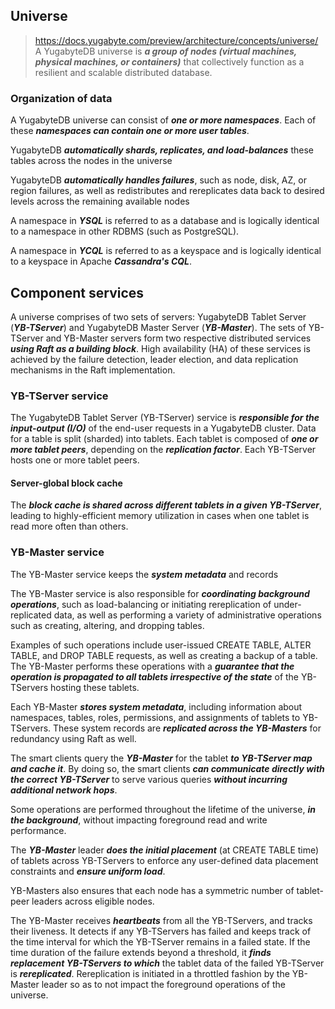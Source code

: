 ## Universe
> https://docs.yugabyte.com/preview/architecture/concepts/universe/
A YugabyteDB universe is ***a group of nodes (virtual machines, physical machines, or containers)*** that collectively function as a resilient and scalable distributed database.

### Organization of data
A YugabyteDB universe can consist of ***one or more namespaces***. Each of these ***namespaces can contain one or more user tables***.

YugabyteDB ***automatically shards, replicates, and load-balances*** these tables across the nodes in the universe

YugabyteDB **_automatically handles failures_**, such as node, disk, AZ, or region failures, as well as redistributes and rereplicates data back to desired levels across the remaining available nodes

A namespace in **_YSQL_** is referred to as a database and is logically identical to a namespace in other RDBMS (such as PostgreSQL).

A namespace in **_YCQL_** is referred to as a keyspace and is logically identical to a keyspace in Apache **_Cassandra's CQL_**.

## Component services
A universe comprises of two sets of servers: YugabyteDB Tablet Server (**_YB-TServer_**) and YugabyteDB Master Server (**_YB-Master_**). The sets of YB-TServer and YB-Master servers form two respective distributed services **_using Raft as a building block_**. High availability (HA) of these services is achieved by the failure detection, leader election, and data replication mechanisms in the Raft implementation.

### YB-TServer service
The YugabyteDB Tablet Server (YB-TServer) service is _**responsible for the input-output (I/O)**_ of the end-user requests in a YugabyteDB cluster. Data for a table is split (sharded) into tablets. Each tablet is composed of **_one or more tablet peers_**, depending on the _**replication factor**_. Each YB-TServer hosts one or more tablet peers.

#### Server-global block cache
The _**block cache is shared across different tablets in a given YB-TServer**_, leading to highly-efficient memory utilization in cases when one tablet is read more often than others.

### YB-Master service
The YB-Master service keeps the _**system metadata**_ and records

The YB-Master service is also responsible for _**coordinating background operations**_, such as load-balancing or initiating rereplication of under-replicated data, as well as performing a variety of administrative operations such as creating, altering, and dropping tables.

Examples of such operations include user-issued CREATE TABLE, ALTER TABLE, and DROP TABLE requests, as well as creating a backup of a table. The YB-Master performs these operations with a _**guarantee that the operation is propagated to all tablets irrespective of the state**_ of the YB-TServers hosting these tablets.

Each YB-Master _**stores system metadata**_, including information about namespaces, tables, roles, permissions, and assignments of tablets to YB-TServers. These system records are _**replicated across the YB-Masters**_ for redundancy using Raft as well. 

The smart clients query the _**YB-Master**_ for the tablet _**to YB-TServer map and cache it**_. By doing so, the smart clients _**can communicate directly with the correct YB-TServer**_ to serve various queries _**without incurring additional network hops**_.

Some operations are performed throughout the lifetime of the universe, _**in the background**_, without impacting foreground read and write performance.

The _**YB-Master**_ leader _**does the initial placement**_ (at CREATE TABLE time) of tablets across YB-TServers to enforce any user-defined data placement constraints and _**ensure uniform load**_. 

YB-Masters also ensures that each node has a symmetric number of tablet-peer leaders across eligible nodes.

The YB-Master receives _**heartbeats**_ from all the YB-TServers, and tracks their liveness. It detects if any YB-TServers has failed and keeps track of the time interval for which the YB-TServer remains in a failed state. If the time duration of the failure extends beyond a threshold, it _**finds replacement YB-TServers to which**_ the tablet data of the failed YB-TServer is _**rereplicated**_. Rereplication is initiated in a throttled fashion by the YB-Master leader so as to not impact the foreground operations of the universe.
